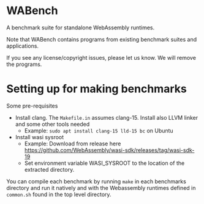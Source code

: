 # WABench

A benchmark suite for standalone WebAssembly runtimes.

Note that WABench contains programs from existing benchmark suites and applications.

If you see any license/copyright issues, please let us know. We will remove the programs.


# Setting up for making benchmarks

Some pre-requisites

- Install clang. The `Makefile.in` assumes clang-15. Install also LLVM linker and some other tools needed
    - Example: `sudo apt install clang-15 lld-15 bc` on Ubuntu
- Install wasi sysroot
    - Example: Download from release here https://github.com/WebAssembly/wasi-sdk/releases/tag/wasi-sdk-19
    - Set environment variable WASI_SYSROOT to the location of the extracted directory.

You can compile each benchmark by running `make` in each benchmarks directory and run it natively and with the Webassembly runtimes defined in `common.sh` found in the top level directory.


